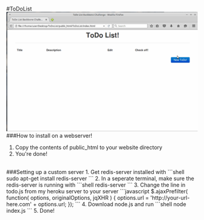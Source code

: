 #ToDoList
<img src="media/ToDo.gif" alt="demo" width="600" />
###How to install on a webserver!
1. Copy the contents of public_html to your website directory
2. You're done!

<br />
###Setting up a custom server
1. Get redis-server installed with
 ```shell
 sudo apt-get install redis-server
 ```
2. In a seperate terminal, make sure the redis-server is running with
 ```shell
 redis-server
 ```
3. Change the line in todo.js from my heroku server to your server
 ```javascript
 $.ajaxPrefilter( function( options, originalOptions, jqXHR ) {
                 options.url = 'http://your-url-here.com' + options.url;
     });
 ```
4. Download node.js and run
 ```shell
 node index.js
 ```
5. Done!
